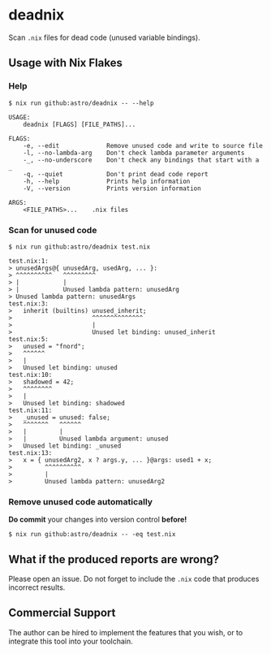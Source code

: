 # deadnix

Scan `.nix` files for dead code (unused variable bindings).

## Usage with Nix Flakes

### Help

```
$ nix run github:astro/deadnix -- --help
```

```
USAGE:
    deadnix [FLAGS] [FILE_PATHS]...

FLAGS:
    -e, --edit             Remove unused code and write to source file
    -l, --no-lambda-arg    Don't check lambda parameter arguments
    -_, --no-underscore    Don't check any bindings that start with a _
    -q, --quiet            Don't print dead code report
    -h, --help             Prints help information
    -V, --version          Prints version information

ARGS:
    <FILE_PATHS>...    .nix files
```

### Scan for unused code

```
$ nix run github:astro/deadnix test.nix
```

```
test.nix:1:
> unusedArgs@{ unusedArg, usedArg, ... }:
> ^^^^^^^^^^   ^^^^^^^^^
> |            |
> |            Unused lambda pattern: unusedArg
> Unused lambda pattern: unusedArgs
test.nix:3:
>   inherit (builtins) unused_inherit;
>                      ^^^^^^^^^^^^^^
>                      |
>                      Unused let binding: unused_inherit
test.nix:5:
>   unused = "fnord";
>   ^^^^^^
>   |
>   Unused let binding: unused
test.nix:10:
>   shadowed = 42;
>   ^^^^^^^^
>   |
>   Unused let binding: shadowed
test.nix:11:
>   _unused = unused: false;
>   ^^^^^^^   ^^^^^^
>   |         |
>   |         Unused lambda argument: unused
>   Unused let binding: _unused
test.nix:13:
>   x = { unusedArg2, x ? args.y, ... }@args: used1 + x;
>         ^^^^^^^^^^
>         |
>         Unused lambda pattern: unusedArg2
```

### Remove unused code automatically

**Do commit** your changes into version control **before!**

```
$ nix run github:astro/deadnix -- -eq test.nix
```

## What if the produced reports are wrong?

Please open an issue. Do not forget to include the `.nix` code that
produces incorrect results.


## Commercial Support

The author can be hired to implement the features that you wish, or to
integrate this tool into your toolchain.
